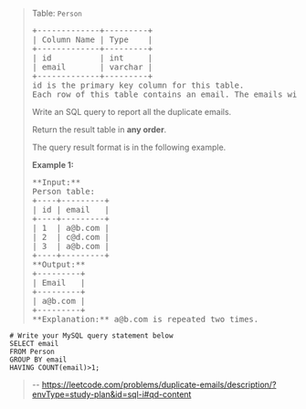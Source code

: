 > Table: `Person`
> 
> <pre>+-------------+---------+
> | Column Name | Type    |
> +-------------+---------+
> | id          | int     |
> | email       | varchar |
> +-------------+---------+
> id is the primary key column for this table.
> Each row of this table contains an email. The emails will not contain uppercase letters.
> </pre>
> 
> Write an SQL query to report all the duplicate emails.
> 
> Return the result table in **any order**.
> 
> The query result format is in the following example.
> 
> **Example 1:**
> 
> <pre>**Input:** 
> Person table:
> +----+---------+
> | id | email   |
> +----+---------+
> | 1  | a@b.com |
> | 2  | c@d.com |
> | 3  | a@b.com |
> +----+---------+
> **Output:** 
> +---------+
> | Email   |
> +---------+
> | a@b.com |
> +---------+
> **Explanation:** a@b.com is repeated two times.</pre>
```
# Write your MySQL query statement below
SELECT email
FROM Person
GROUP BY email
HAVING COUNT(email)>1;
```
>
> -- https://leetcode.com/problems/duplicate-emails/description/?envType=study-plan&id=sql-i#qd-content
